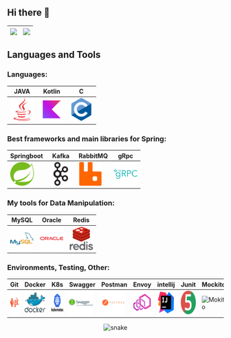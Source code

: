 ## Hi there 👋

<!--
**ParkHyeokJin/ParkHyeokJin** is a ✨ _special_ ✨ repository because its `README.md` (this file) appears on your GitHub profile.

Here are some ideas to get you started:

- 🔭 I’m currently working on ...
- 🌱 I’m currently learning ...
- 👯 I’m looking to collaborate on ...
- 🤔 I’m looking for help with ...
- 💬 Ask me about ...
- 📫 How to reach me: ...
- 😄 Pronouns: ...
- ⚡ Fun fact: ...
-->

|<a href="https://github.com/ParkHyeokJin/github-readme-stats"><img align="center" src="https://github-readme-stats.vercel.app/api?username=ParkHyeokJin&show_icons=true&theme=transparent" /></a>|<a href="https://github.com/ParkHyeokJin/github-readme-stats"><img align="center" src="https://github-readme-stats.vercel.app/api/top-langs/?username=ParkHyeokJin&layout=compact&theme=buefy&hide_border=true" /></a>|
|---|---|

## Languages and Tools 
<div>

### Languages:
| JAVA | Kotlin | C |
|---|---|---|
|<img src="https://github.com/devicons/devicon/blob/master/icons/java/java-plain.svg" title="Java"  alt="Java" width="55" height="55"/>|<img src="https://github.com/devicons/devicon/blob/master/icons/kotlin/kotlin-original.svg" title="Kotlin"  alt="Kotlin" width="55" height="55"/>|<img src="https://github.com/devicons/devicon/blob/master/icons/c/c-original.svg" title="C"  alt="C" width="55" height="55"/>|

### Best frameworks and main libraries for Spring:
| Springboot | Kafka | RabbitMQ | gRpc |
|---|---|---|---|
|<img src="https://github.com/devicons/devicon/blob/master/icons/spring/spring-original.svg" title="Spring"  alt="Spring" width="55" height="55"/>|<img src="https://github.com/devicons/devicon/blob/master/icons/apachekafka/apachekafka-original.svg" title="Kafka"  alt="Kafka" width="55" height="55"/>|<img src="https://github.com/devicons/devicon/blob/master/icons/rabbitmq/rabbitmq-original.svg" title="RabbitMQ"  alt="RabbitMQ" width="55" height="55"/>|<img src="https://github.com/devicons/devicon/blob/master/icons/grpc/grpc-plain.svg" title="gRpc"  alt="gRpc" width="55" height="55"/>|

### My tools for Data Manipulation:
| MySQL | Oracle | Redis |
|---|---|---|
|<img src="https://github.com/devicons/devicon/blob/master/icons/mysql/mysql-original-wordmark.svg" title="MySQL" alt="MySQL" width="55" height="55"/>|<img src="https://github.com/devicons/devicon/blob/master/icons/oracle/oracle-original.svg" title="Oracle" alt="Oracle" width="55" height="55"/>|<img src="https://github.com/devicons/devicon/blob/master/icons/redis/redis-original-wordmark.svg" title="Redis" alt="Redis" width="55" height="55"/>|

### Environments, Testing, Other:
| Git | Docker | K8s | Swagger | Postman | Envoy | intellij |  Junit | Mockito |
|---|---|---|---|---|---|---|---|---|
|<img src="https://github.com/devicons/devicon/blob/master/icons/git/git-plain-wordmark.svg" title="github" alt="github" width="55" height="55"/>|<img src="https://github.com/devicons/devicon/blob/master/icons/docker/docker-original-wordmark.svg" title="Docker" alt="Docker" width="55" height="55"/>|<img src="https://github.com/devicons/devicon/blob/master/icons/kubernetes/kubernetes-original-wordmark.svg" title="kub" alt="Docker" width="55" height="55"/>|<img src="https://github.com/devicons/devicon/blob/master/icons/swagger/swagger-original-wordmark.svg" title="Swagger" alt="Swagger" width="55" height="55"/>|<img src="https://github.com/devicons/devicon/blob/master/icons/postman/postman-original-wordmark.svg" title="Postman" alt="Postman" width="55" height="55"/>|<img src="https://github.com/devicons/devicon/blob/master/icons/envoy/envoy-original.svg" title="Envoy" alt="Envoy" width="55" height="55"/>|<img src="https://github.com/devicons/devicon/blob/master/icons/intellij/intellij-original.svg" title="intellij" alt="intellij" width="55" height="55"/>|<img src="https://github.com/devicons/devicon/blob/master/icons/junit/junit-original.svg" title="Junit"  alt="Junit" width="55" height="55"/>|<img src="https://github.com/ParkHyeokJin/kafkaServerExam/assets/19565772/038934d4-3add-401b-9109-d547fea012cb" title="Mokito"  alt="Mokito" width="55" height="55"/>|


</div>

<p align="center">
 <img width="1000" src="https://github.com/ParkHyeokJin/ParkHyeokJin/assets/19565772/9be6c138-7176-492f-bade-4f45264fef93" alt="snake"/>
</p>

